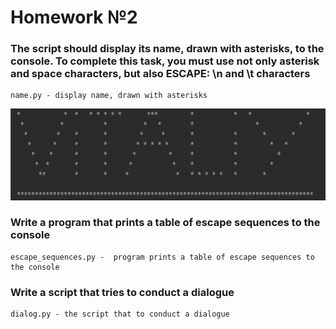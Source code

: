 # Homework №2
### The script should display its name, drawn with asterisks, to the console. To complete this task, you must use not only asterisk and space characters, but also ESCAPE: \n and \t characters
```
name.py - display name, drawn with asterisks
```
![screen shot web page](https://github.com/v-kostyukov/ithillel-Introduction-Python/blob/main/HW2/img/name.png)
### Write a program that prints a table of escape sequences to the console
``` 
escape_sequences.py -  program prints a table of escape sequences to the console
```
### Write a script that tries to conduct a dialogue
``` 
dialog.py - the script that to conduct a dialogue
```